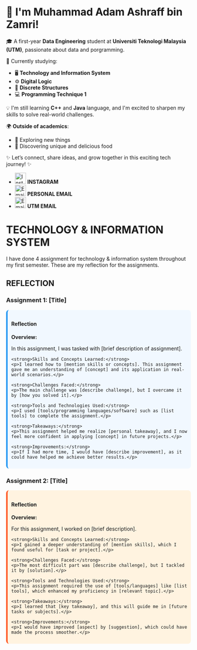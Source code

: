 # 👋 I'm Muhammad Adam Ashraff bin Zamri!

🎓 A first-year **Data Engineering** student at **Universiti Teknologi Malaysia (UTM)**, passionate about data and porgramming.

📘 Currently studying:  
- 🖥️ **Technology and Information System**  
- ⚙️ **Digital Logic**  
- 🔢 **Discrete Structures**  
- 💻 **Programming Technique 1**

💡 I'm still learning **C++** and **Java** language, and I'm excited to sharpen my skills to solve real-world challenges.

🌍 **Outside of academics**:  
- 🚀 Exploring new things  
- 🍜 Discovering unique and delicious food  

✨ Let’s connect, share ideas, and grow together in this exciting tech journey! ✨
- <a href="https://instagram.com/your_instagram_adam._.ashraff" target="_blank"><img src="https://img.icons8.com/fluency/48/000000/instagram-new.png" alt="Instagram" width="30"/></a> **INSTAGRAM**
- <a href="mailto:adamzamri09@gmail.com" target="_blank"><img src="https://img.icons8.com/color/48/000000/gmail-new.png" alt="Email" width="30"/></a> **PERSONAL EMAIL**
- <a href="mailto:muhammadadamashraff@graduate.utm.my" target="_blank"><img src="https://img.icons8.com/color/48/000000/gmail-new.png" alt="Email" width="30"/></a> **UTM EMAIL**


# TECHNOLOGY & INFORMATION SYSTEM
I have done 4 assignment for technology & information system throughout my first semester.
These are my reflection for the assignments.

## REFLECTION

### Assignment 1: [Title]
<div style="border-left: 4px solid #2196F3; background-color: #f1f8ff; padding: 10px; margin-bottom: 15px; border-radius: 8px;">
    <h4>Reflection</h4>
    <strong>Overview:</strong>  
    <p>In this assignment, I was tasked with [brief description of assignment].</p>
  
    <strong>Skills and Concepts Learned:</strong>  
    <p>I learned how to [mention skills or concepts]. This assignment gave me an understanding of [concept] and its application in real-world scenarios.</p>
  
    <strong>Challenges Faced:</strong>  
    <p>The main challenge was [describe challenge], but I overcame it by [how you solved it].</p>
  
    <strong>Tools and Technologies Used:</strong>  
    <p>I used [tools/programming languages/software] such as [list tools] to complete the assignment.</p>
  
    <strong>Takeaways:</strong>  
    <p>This assignment helped me realize [personal takeaway], and I now feel more confident in applying [concept] in future projects.</p>
  
    <strong>Improvements:</strong>  
    <p>If I had more time, I would have [describe improvement], as it could have helped me achieve better results.</p>
</div>

### Assignment 2: [Title]
<div style="border-left: 4px solid #FF5722; background-color: #fff3e0; padding: 10px; margin-bottom: 15px; border-radius: 8px;">
    <h4>Reflection</h4>
    <strong>Overview:</strong>  
    <p>For this assignment, I worked on [brief description].</p>
  
    <strong>Skills and Concepts Learned:</strong>  
    <p>I gained a deeper understanding of [mention skills], which I found useful for [task or project].</p>
  
    <strong>Challenges Faced:</strong>  
    <p>The most difficult part was [describe challenge], but I tackled it by [solution].</p>
  
    <strong>Tools and Technologies Used:</strong>  
    <p>This assignment required the use of [tools/languages] like [list tools], which enhanced my proficiency in [relevant topic].</p>
  
    <strong>Takeaways:</strong>  
    <p>I learned that [key takeaway], and this will guide me in [future tasks or subjects].</p>
  
    <strong>Improvements:</strong>  
    <p>I would have improved [aspect] by [suggestion], which could have made the process smoother.</p>
</div>

